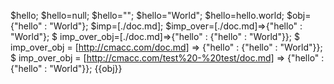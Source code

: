 $hello;
$hello=null;
$hello="";
$hello="World";
$hello=hello.world;
$obj={"hello" : "World"};
$imp=[./doc.md];
$imp_over=[./doc.md]=>{"hello" : "World"};
$ imp_over_obj=[./doc.md]=>{"hello" : {"hello" : "World"}};
$ imp_over_obj = [http://cmacc.com/doc.md] => {"hello" : {"hello" : "World"}};
$ imp_over_obj = [http://cmacc.com/test%20-%20test/doc.md] => {"hello" : {"hello" : "World"}};
{{obj}}